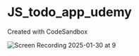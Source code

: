 # JS_todo_app_udemy
Created with CodeSandbox

![Screen Recording 2025-01-30 at 9](https://github.com/user-attachments/assets/934aad48-e2a7-462f-96cc-4530cc2f1408)
